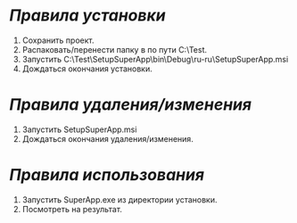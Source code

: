 ***Правила установки***
=====================
1. Сохранить проект.
2. Распаковать/перенести папку в по пути C:\Test\.
3. Запустить C:\Test\SetupSuperApp\bin\Debug\ru-ru\SetupSuperApp.msi
4. Дождаться окончания установки.

***Правила удаления/изменения***
=====================
1. Запустить SetupSuperApp.msi
2. Дождаться окончания удаления/изменения.

***Правила использования***
=====================
1. Запустить SuperApp.exe из директории установки.
2. Посмотреть на результат. 
